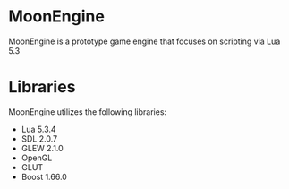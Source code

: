 # MoonEngine

MoonEngine is a prototype game engine that focuses on scripting via Lua 5.3

# Libraries
MoonEngine utilizes the following libraries:
- Lua 5.3.4
- SDL 2.0.7
- GLEW 2.1.0
- OpenGL
- GLUT
- Boost 1.66.0
